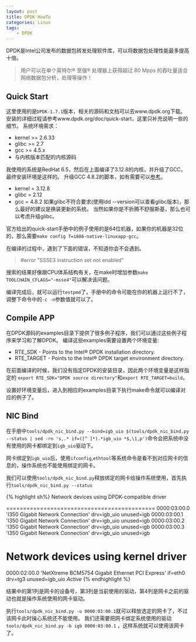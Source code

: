 ```yaml
---
layout: post
title: DPDK HowTo
categories: Linux
tags:
    - DPDK
---
```


DPDK是Intel公司发布的数据包转发处理软件库，可以将数据包处理性能最多提高十倍。
>用户可以在单个英特尔® 至强® 处理器上获得超过 80 Mpps 的吞吐量适合网络数据包分析，处理等操作！

## Quick Start
这里使用的是`DPDK-1.7.1`版本，相关的源码和文档可以去www.dpdk.org下载。
安装的详细过程请参考www.dpdk.org/doc/quick-start，这里只补充说明一些的细节。
系统环境需求：

* kernel >= 2.6.33
* glibc >= 2.7
* gcc >= 4.5.x
* 与内核版本匹配的内核源码

我使用的系统是RedHat 6.5，然后在上面编译了3.12.8的内核，并升级了GCC，最终安装环境是这样的。
升级GCC 4.8.2的脚本，如有需要可以[参考]()。

* kernel = 3.12.8
* glibc = 2.12
* gcc = 4.8.2
如果glibc不符合要求(使用ldd --version可以查看glibc版本)，那么最好的建议是换装更新的系统。
当然如果你是不折腾不舒服斯基，那么也可以考虑升级glibc。

官方给出的quick-start手册中的例子使用的是64位机器，如果你的机器是32位的，那么需要`make config T=i686-native-linuxapp-gcc`。

在编译的过程中，遇到了下面的错误，不知道你会不会遇到。
> #error "SSSE3 instruction set not enabled"

搜索的结果好像跟CPU体系结构有关，在make时增加参数`make TOOLCHAIN_CFLAGS="-msse4"`可以解决该问题。

编译完成后，就可以运行`testpmd`了，手册中的命令可能在你的机器上运行不了，调整下命令中的`-c -n`参数值就可以了。

## Compile APP
在DPDK源码的examples目录下提供了很多例子程序，我们可以通过这些例子程序来学习和了解DPDK。
编译这些examples需要设置两个环境变量:

* RTE_SDK - Points to the Intel® DPDK installation directory.
* RTE_TARGET - Points to the Intel® DPDK target environment directory.

在前面编译的时候，我们没有指定DPDK的安装目录，因此两个环境变量是这样指定的
`export RTE_SDK="DPDK source directory"`和`export RTE_TARGET=build`。

设置好环境变量后，进入到相应的examples目录下执行make命令就可以编译对应的例子了。

## NIC Bind
在手册中`tools/dpdk_nic_bind.py --bind=igb_uio $(tools/dpdk_nic_bind.py --status | sed -rn 's,.* if=([^ ]*).*igb_uio *$,\1,p')`命令会把系统中没有使用的网卡都绑定到`igb_uio`驱动下。

网卡绑定到`igb_uio`后，使用`ifconfig`,`ethtool`等系统命令是看不到对应网卡的信息的，操作系统也不能使用绑定的网卡。

我们可以使用`tools/dpdk_nic_bind.py`释放绑定的网卡给操作系统使用，首先执行`tools/dpdk_nic_bind.py --status`

{% highlight sh%}
Network devices using DPDK-compatible driver

============================================
0000:03:00.0 'I350 Gigabit Network Connection' drv=igb_uio unused=igb
0000:03:00.1 'I350 Gigabit Network Connection' drv=igb_uio unused=igb
0000:03:00.2 'I350 Gigabit Network Connection' drv=igb_uio unused=igb
0000:03:00.3 'I350 Gigabit Network Connection' drv=igb_uio unused=igb

Network devices using kernel driver
===================================
0000:02:00.0 'NetXtreme BCM5754 Gigabit Ethernet PCI Express' if=eth0 drv=tg3 unused=igb_uio *Active*
{% endhighlight %}

结果中的第1列是网卡的设备号，第3列是当前使用的驱动，第4列是网卡之前的驱动也就是操作系统使用的网卡驱动。

执行`tools/dpdk_nic_bind.py -u 0000:03:00.1`就可以释放选定的网卡了，不过该网卡此时操心系统还不能使用。
我们还需要把网卡绑定系统使用的驱动`tools/dpdk_nic_bind.py -b igb 0000:03:00.1` ，这样系统就可以使用该网卡了。


